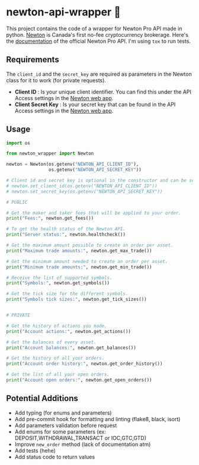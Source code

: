 # newton-api-wrapper :apple:

This project contains the code of a wrapper for Newton Pro API made in python. [Newton](https://www.newton.co/) is Canada's first no-fee cryptocurrency brokerage. Here's the [documentation](https://newton.stoplight.io/docs/newton-api-docs/docs/authentication/Authentication.md) of the official Newton Pro API. I'm using `tox` to run tests.

## Requirements

The `client_id` and the `secret_key` are required as parameters in the Newton class for it to work (for private requests). 

- **Client ID** : Is your unique client identifier. You can find this under the API Access settings in the [Newton web app](https://web.newton.co/).
- **Client Secret Key** : Is your secret key that can be found in the API Access settings in the [Newton web app](https://web.newton.co/).

## Usage

```python
import os

from newton_wrapper import Newton

newton = Newton(os.getenv("NEWTON_API_CLIENT_ID"),
                os.getenv("NEWTON_API_SECRET_KEY"))

# Client id and secret key is optional in the constructor and can be set after with the set_client_id(CLIENT_ID) and set_secret_key(SECRET_KEY) methods
# newton.set_client_id(os.getenv("NEWTON_API_CLIENT_ID"))
# newton.set_secret_key(os.getenv("NEWTON_API_SECRET_KEY"))

# PUBLIC

# Get the maker and taker fees that will be applied to your order.
print("Fees:", newton.get_fees())

# To get the health status of the Newton API.
print("Server status:", newton.healthcheck())

# Get the maximum amount possible to create an order per asset.
print("Maximum trade amounts:", newton.get_max_trade())

# Get the minimum amount needed to create an order per asset.
print("Minimum trade amounts:", newton.get_min_trade())

# Receive the list of supported symbols.
print("Symbols:", newton.get_symbols())

# Get the tick size for the different symbols.
print("Symbols tick sizes:", newton.get_tick_sizes())


# PRIVATE

# Get the history of actions you made.
print("Account actions:", newton.get_actions())

# Get the balances of every asset.
print("Account balances:", newton.get_balances())

# Get the history of all your orders.
print("Account order history:", newton.get_order_history())

# Get the list of all your open orders.
print("Account open orders:", newton.get_open_orders())
```

## Potential Additions
- Add typing (for enums and parameters)
- Add pre-commit hook for formatting and linting (flake8, black, isort)
- Add parameters validation before request
- Add enums for some parameters (ex: DEPOSIT,WITHDRAWAL,TRANSACT or IOC,GTC,GTD)
- Improve `new_order` method (lack of documentation atm)
- Add tests (hehe)
- Add status code to return values
